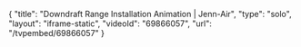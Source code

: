 {
    "title": "Downdraft Range Installation Animation | Jenn-Air",
    "type": "solo",
    "layout": "iframe-static",
    "videoId": "69866057",
    "url": "\/tvpembed\/69866057"
}